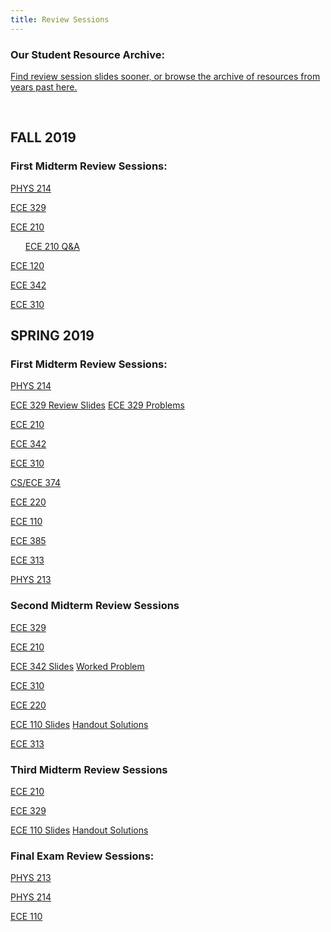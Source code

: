 ```yaml
---
title: Review Sessions
---
```


### Our Student Resource Archive:

[Find review session slides sooner, or browse the archive of resources from years past here.](https://drive.google.com/open?id=121a768cDE0hUsoKjNXZyj4shFhwZ3ikd)

<br />

FALL 2019
---------

### First Midterm Review Sessions:

[PHYS 214](/assets/files/HKNPHYS214ReviewSession1SP19.pptx)

[ECE 329](/assets/files/HKNECE329ReviewSession1FA19.pptx)

[ECE 210](/assets/files/HKNECE210ReviewSession1SP19.pptx)

&nbsp;&nbsp;&nbsp;&nbsp;&nbsp;&nbsp;[ECE 210 Q&A](/assets/files/HKNECE210ReviewQuestions1FA19.docx)


[ECE 120](/assets/files/HKNECE120ReviewSession1FA19.pptx)

[ECE 342](/assets/files/HKNECE342ReviewSession1FA19.pptx)

[ECE 310](/assets/files/HKNECE310ReviewSession1FA19.pptx)



SPRING 2019
-----------

### First Midterm Review Sessions:

[PHYS 214](/assets/files/HKNPHYS214ReviewSession1SP19.pptx)

[ECE 329 Review Slides](/assets/files/HKNECE329ReviewSession1SP19Review.pptx)  [ECE 329 Problems](/assets/files/HKNECE329ReviewSession1SP19Problems.pptx)

[ECE 210](/assets/files/HKNECE210ReviewSession1SP19.pptx)

[ECE 342](/assets/files/HKNECE342ReviewSession1SP19.pptx)

[ECE 310](/assets/files/HKNECE310ReviewSession1SP19.pptx)

[CS/ECE 374](/assets/files/HKNCS374ReviewSession1SP19.pdf)

[ECE 220](/assets/files/HKNECE220ReviewSession1SP19.pptx)

[ECE 110](/assets/files/HKNECE110ReviewSession1SP19.pptx)

[ECE 385](/assets/files/HKNECE385ReviewSession1SP19.pptx)

[ECE 313](/assets/files/HKNECE313ReviewSession1SP19.pptx)

[PHYS 213](/assets/files/HKNPHYS213ReviewSession1SP19.pptx)


### Second Midterm Review Sessions

[ECE 329](/assets/files/HKNECE329ReviewSession2SP19.pptx)

[ECE 210](/assets/files/HKNECE210ReviewSession2SP19.pptx)

[ECE 342 Slides](/assets/files/HKNECE342ReviewSession2SP19.pptx)    [Worked Problem](/assets/files/ECE342hw6_2f.pdf)

[ECE 310](/assets/files/HKNECE310ReviewSession2SP19.pptx)

[ECE 220](/assets/files/HKNECE220ReviewSession2FA181.pptx)

[ECE 110 Slides](/assets/files/HKNECE110ReviewSession2SP19.pdf)     [Handout Solutions](/assets/files/HKNECE110ReviewSession2SP19_handout_soln.pdf)

[ECE 313](/assets/files/HKNECE313ReviewSession2SP19.pptx)

### Third Midterm Review Sessions

[ECE 210](/assets/files/HKNECE210ReviewSession3SP19.pptx)

[ECE 329](/assets/files/HKNECE329ReviewSession3SP19.pptx)

[ECE 110 Slides](/assets/files/HKNECE110ReviewSession3SP18.pdf)     [Handout Solutions](/assets/files/HKNECE110ReviewSession3SP18_handout_soln.pdf)
### Final Exam Review Sessions:

[PHYS 213](/assets/files/HKNPHYS213ReviewSession2SP19.pptx)

[PHYS 214](/assets/files/HKNPHYS214ReviewSession2SP19.pptx)

[ECE 110](/assets/files/HKNECE110ReviewSession3SP19.pptx)


